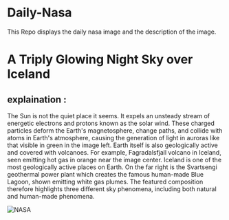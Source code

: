 # Daily-Nasa

This Repo displays the daily nasa image and the description of the image.

<!--NASA-->
# A Triply Glowing Night Sky over Iceland
## explaination :

The Sun is not the quiet place it seems.  It expels an unsteady stream of energetic electrons and protons known as the solar wind.  These charged particles deform the Earth's magnetosphere, change paths, and collide with atoms in Earth's atmosphere, causing the generation of light in auroras like that visible in green in the image left.  Earth itself is also geologically active and covered with volcanoes. For example, Fagradalsfjall volcano in Iceland, seen emitting hot gas in orange near the image center. Iceland is one of the most geologically active places on Earth. On the far right is the Svartsengi geothermal power plant which creates the famous human-made Blue Lagoon, shown emitting white gas plumes. The featured composition therefore highlights three different sky phenomena, including both natural and human-made phenomena.

![NASA](https://apod.nasa.gov/apod/image/2308/TripleIceland_Zarzycka_1080.jpg)
<!--/NASA-->